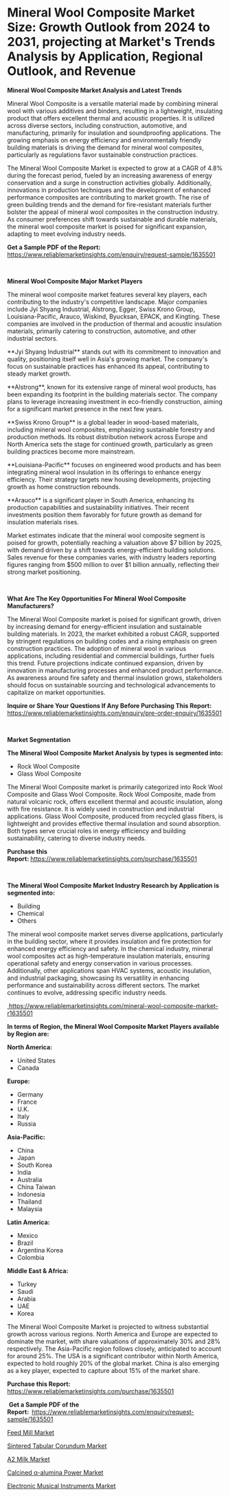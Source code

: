 <p><h1>Mineral Wool Composite Market Size: Growth Outlook from 2024 to 2031, projecting at Market's Trends Analysis by Application, Regional Outlook, and Revenue</h1></p><p><strong>Mineral Wool Composite Market Analysis and Latest Trends</strong></p>
<p><p>Mineral Wool Composite is a versatile material made by combining mineral wool with various additives and binders, resulting in a lightweight, insulating product that offers excellent thermal and acoustic properties. It is utilized across diverse sectors, including construction, automotive, and manufacturing, primarily for insulation and soundproofing applications. The growing emphasis on energy efficiency and environmentally friendly building materials is driving the demand for mineral wool composites, particularly as regulations favor sustainable construction practices.</p><p>The Mineral Wool Composite Market is expected to grow at a CAGR of 4.8% during the forecast period, fueled by an increasing awareness of energy conservation and a surge in construction activities globally. Additionally, innovations in production techniques and the development of enhanced performance composites are contributing to market growth. The rise of green building trends and the demand for fire-resistant materials further bolster the appeal of mineral wool composites in the construction industry. As consumer preferences shift towards sustainable and durable materials, the mineral wool composite market is poised for significant expansion, adapting to meet evolving industry needs.</p></p>
<p><strong>Get a Sample PDF of the Report:&nbsp;</strong> <a href="https://www.reliablemarketinsights.com/enquiry/request-sample/1635501?utm_campaign=1331&utm_medium=2&utm_source=Github&utm_content=ia&utm_term=02102024&utm_id=mineral-wool-composite">https://www.reliablemarketinsights.com/enquiry/request-sample/1635501</a></p>
<p>&nbsp;</p>
<p><strong>Mineral Wool Composite Major Market Players</strong></p>
<p><p>The mineral wool composite market features several key players, each contributing to the industry's competitive landscape. Major companies include Jyi Shyang Industrial, Alstrong, Egger, Swiss Krono Group, Louisiana-Pacific, Arauco, Wiskind, Byucksan, EPACK, and Kingting. These companies are involved in the production of thermal and acoustic insulation materials, primarily catering to construction, automotive, and other industrial sectors.</p><p>**Jyi Shyang Industrial** stands out with its commitment to innovation and quality, positioning itself well in Asia's growing market. The company's focus on sustainable practices has enhanced its appeal, contributing to steady market growth.</p><p>**Alstrong**, known for its extensive range of mineral wool products, has been expanding its footprint in the building materials sector. The company plans to leverage increasing investment in eco-friendly construction, aiming for a significant market presence in the next few years.</p><p>**Swiss Krono Group** is a global leader in wood-based materials, including mineral wool composites, emphasizing sustainable forestry and production methods. Its robust distribution network across Europe and North America sets the stage for continued growth, particularly as green building practices become more mainstream.</p><p>**Louisiana-Pacific** focuses on engineered wood products and has been integrating mineral wool insulation in its offerings to enhance energy efficiency. Their strategy targets new housing developments, projecting growth as home construction rebounds.</p><p>**Arauco** is a significant player in South America, enhancing its production capabilities and sustainability initiatives. Their recent investments position them favorably for future growth as demand for insulation materials rises.</p><p>Market estimates indicate that the mineral wool composite segment is poised for growth, potentially reaching a valuation above $7 billion by 2025, with demand driven by a shift towards energy-efficient building solutions. Sales revenue for these companies varies, with industry leaders reporting figures ranging from $500 million to over $1 billion annually, reflecting their strong market positioning.</p></p>
<p>&nbsp;</p>
<p><strong>What Are The Key Opportunities For Mineral Wool Composite Manufacturers?</strong></p>
<p><p>The Mineral Wool Composite market is poised for significant growth, driven by increasing demand for energy-efficient insulation and sustainable building materials. In 2023, the market exhibited a robust CAGR, supported by stringent regulations on building codes and a rising emphasis on green construction practices. The adoption of mineral wool in various applications, including residential and commercial buildings, further fuels this trend. Future projections indicate continued expansion, driven by innovation in manufacturing processes and enhanced product performance. As awareness around fire safety and thermal insulation grows, stakeholders should focus on sustainable sourcing and technological advancements to capitalize on market opportunities.</p></p>
<p><strong>Inquire or Share Your Questions If Any Before Purchasing This Report:</strong> <a href="https://www.reliablemarketinsights.com/enquiry/pre-order-enquiry/1635501?utm_campaign=1331&utm_medium=2&utm_source=Github&utm_content=ia&utm_term=02102024&utm_id=mineral-wool-composite">https://www.reliablemarketinsights.com/enquiry/pre-order-enquiry/1635501</a></p>
<p>&nbsp;</p>
<p><strong>Market Segmentation</strong></p>
<p><strong>The Mineral Wool Composite Market Analysis by types is segmented into:</strong></p>
<p><ul><li>Rock Wool Composite</li><li>Glass Wool Composite</li></ul></p>
<p><p>The Mineral Wool Composite market is primarily categorized into Rock Wool Composite and Glass Wool Composite. Rock Wool Composite, made from natural volcanic rock, offers excellent thermal and acoustic insulation, along with fire resistance. It is widely used in construction and industrial applications. Glass Wool Composite, produced from recycled glass fibers, is lightweight and provides effective thermal insulation and sound absorption. Both types serve crucial roles in energy efficiency and building sustainability, catering to diverse industry needs.</p></p>
<p><strong>Purchase this Report:&nbsp;</strong><a href="https://www.reliablemarketinsights.com/purchase/1635501?utm_campaign=1331&utm_medium=2&utm_source=Github&utm_content=ia&utm_term=02102024&utm_id=mineral-wool-composite">https://www.reliablemarketinsights.com/purchase/1635501</a></p>
<p>&nbsp;</p>
<p><strong>The Mineral Wool Composite Market Industry Research by Application is segmented into:</strong></p>
<p><ul><li>Building</li><li>Chemical</li><li>Others</li></ul></p>
<p><p>The mineral wool composite market serves diverse applications, particularly in the building sector, where it provides insulation and fire protection for enhanced energy efficiency and safety. In the chemical industry, mineral wool composites act as high-temperature insulation materials, ensuring operational safety and energy conservation in various processes. Additionally, other applications span HVAC systems, acoustic insulation, and industrial packaging, showcasing its versatility in enhancing performance and sustainability across different sectors. The market continues to evolve, addressing specific industry needs.</p></p>
<p><a href="https://www.reliablemarketinsights.com/mineral-wool-composite-market-r1635501?utm_campaign=1331&utm_medium=2&utm_source=Github&utm_content=ia&utm_term=02102024&utm_id=mineral-wool-composite">&nbsp;https://www.reliablemarketinsights.com/mineral-wool-composite-market-r1635501</a></p>
<p><strong>In terms of Region, the Mineral Wool Composite Market Players available by Region are:</strong></p>
<p>
    <p> <strong> North America: </strong>
        <ul>
            <li>United States</li>
            <li>Canada</li>
        </ul>
        </p> 
    <p> <strong> Europe: </strong>
        <ul>
            <li>Germany</li>
            <li>France</li>
            <li>U.K.</li>
            <li>Italy</li>
            <li>Russia</li>
        </ul>
        </p> 
    <p> <strong> Asia-Pacific: </strong>
        <ul>
            <li>China</li>
            <li>Japan</li>
            <li>South Korea</li>
            <li>India</li>
            <li>Australia</li>
            <li>China Taiwan</li>
            <li>Indonesia</li>
            <li>Thailand</li>
            <li>Malaysia</li>
        </ul>
        </p> 
    <p> <strong> Latin America: </strong>
        <ul>
            <li>Mexico</li>
            <li>Brazil</li>
            <li>Argentina Korea</li>
            <li>Colombia</li>
        </ul>
        </p> 
    <p> <strong> Middle East & Africa: </strong>
        <ul>
            <li>Turkey</li>
            <li>Saudi</li>
            <li>Arabia</li>
            <li>UAE</li>
            <li>Korea</li>
        </ul>
    </p>
    </p>
<p><p>The Mineral Wool Composite Market is projected to witness substantial growth across various regions. North America and Europe are expected to dominate the market, with share valuations of approximately 30% and 28% respectively. The Asia-Pacific region follows closely, anticipated to account for around 25%. The USA is a significant contributor within North America, expected to hold roughly 20% of the global market. China is also emerging as a key player, expected to capture about 15% of the market share.</p></p>
<p><strong>Purchase this Report: </strong><a href="https://www.reliablemarketinsights.com/purchase/1635501?utm_campaign=1331&utm_medium=2&utm_source=Github&utm_content=ia&utm_term=02102024&utm_id=mineral-wool-composite">https://www.reliablemarketinsights.com/purchase/1635501</a></p>
<p>&nbsp;<strong>Get a Sample PDF of the Report:&nbsp;&nbsp;</strong><a href="https://www.reliablemarketinsights.com/enquiry/request-sample/1635501?utm_campaign=1331&utm_medium=2&utm_source=Github&utm_content=ia&utm_term=02102024&utm_id=mineral-wool-composite">https://www.reliablemarketinsights.com/enquiry/request-sample/1635501</a></p>
<p><strong></strong></p>
<p><p><a href="https://www.linkedin.com/pulse/what-influencing-future-feed-mill-market-insights-growth-projections-xmorc?trackingId=bg5toYbET1WjpsKGw0kE3g%3D%3D&utm_campaign=1331&utm_medium=2&utm_source=Github&utm_content=ia&utm_term=02102024&utm_id=mineral-wool-composite">Feed Mill Market</a></p><p><a href="https://issuu.com/reportprime-2/docs/sintered-tabular-corundum-market-si_64beb2ca884adc?utm_campaign=1331&utm_medium=2&utm_source=Github&utm_content=ia&utm_term=02102024&utm_id=mineral-wool-composite">Sintered Tabular Corundum Market</a></p><p><a href="https://www.linkedin.com/pulse/global-a2-milk-market-opportunities-challenges2024-2031-sfbge?trackingId=284Gdy96St2newcFImPANQ%3D%3D&utm_campaign=1331&utm_medium=2&utm_source=Github&utm_content=ia&utm_term=02102024&utm_id=mineral-wool-composite">A2 Milk Market</a></p><p><a href="https://issuu.com/reportprime-2/docs/calcined-a-alumina-power-market-siz_63fdae5d9c3450?utm_campaign=1331&utm_medium=2&utm_source=Github&utm_content=ia&utm_term=02102024&utm_id=mineral-wool-composite">Calcined α-alumina Power Market</a></p><p><a href="https://www.linkedin.com/pulse/electronic-musical-instruments-market-size-growing-cagr-nqzsf?utm_campaign=1331&utm_medium=2&utm_source=Github&utm_content=ia&utm_term=02102024&utm_id=mineral-wool-composite">Electronic Musical Instruments Market</a></p></p>